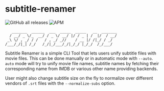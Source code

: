 # subtitle-renamer

![GitHub all releases](https://img.shields.io/github/downloads/Zyboarg/subtitle-renamer/total) ![APM](https://img.shields.io/apm/l/vim-mode)

```
   _______  ______  ___  _____  _____   __  _______
  / __/ _ \/_  __/ / _ \/ __/ |/ / _ | /  |/  / __/
 _\ \/ , _/ / /   / , _/ _//    / __ |/ /|_/ / _/  
/___/_/|_| /_/   /_/|_/___/_/|_/_/ |_/_/  /_/___/  
```
                                                   

Subtitle Renamer is a simple CLI Tool that lets users unify subtitle files with movie files. 
This can be done manually or in automatic mode with `--auto`. 
`auto` mode will try to unify movie file names, subtitle names by fetching their corresponding name from IMDB or various other name providing backends.

User might also change subtitle size on the fly to normalize over different vendors of `.srt` files with the `--normalize-subs` option.
